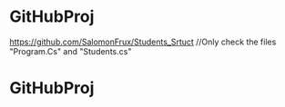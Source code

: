 # GitHubProj
https://github.com/SalomonFrux/Students_Srtuct
//Only check the files "Program.Cs" and "Students.cs"
# GitHubProj
